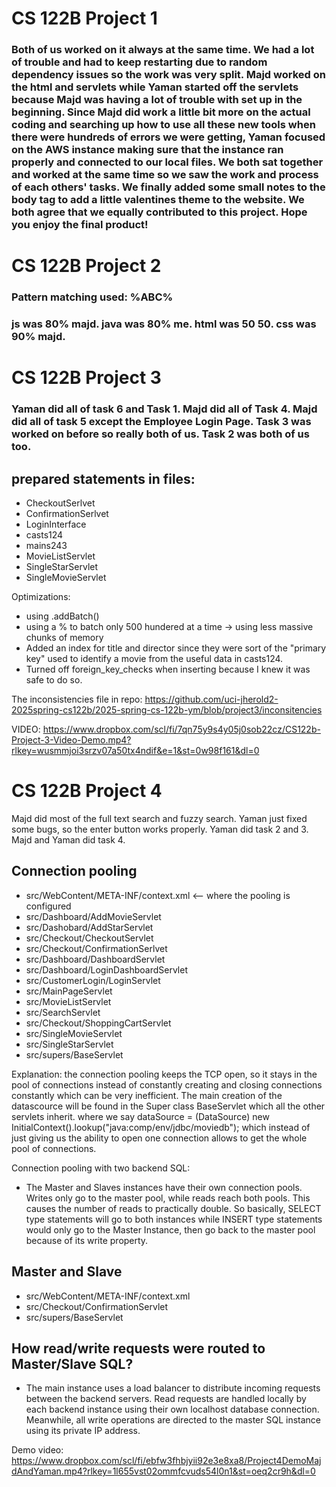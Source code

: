 # CS 122B Project 1 

### Both of us worked on it always at the same time. We had a lot of trouble and had to keep restarting due to random dependency issues so the work was very split. Majd worked on the html and servlets while Yaman started off the servlets because Majd was having a lot of trouble with set up in the beginning. Since Majd did work a little bit more on the actual coding and searching up how to use all these new tools when there were hundreds of errors we were getting, Yaman focused on the AWS instance making sure that the instance ran properly and connected to our local files. We both sat together and worked at the same time so we saw the work and process of each others' tasks. We finally added some small notes to the body tag to add a little valentines theme to the website. We both agree that we equally contributed to this project. Hope you enjoy the final product!

# CS 122B Project 2

### Pattern matching used: %ABC%

### js was 80% majd. java was 80% me. html was 50 50. css was 90% majd. 

# CS 122B Project 3

### Yaman did all of task 6 and Task 1. Majd did all of Task 4. Majd did all of task 5 except the Employee Login Page. Task 3 was worked on before so really both of us. Task 2 was both of us too.

## prepared statements in files:
- CheckoutSerlvet
- ConfirmationSerlvet
- LoginInterface
- casts124
- mains243
- MovieListServlet
- SingleStarServlet
- SingleMovieServlet

Optimizations:
- using .addBatch()
- using a % to batch only 500 hundered at a time -> using less massive chunks of memory
- Added an index for title and director since they were sort of the "primary key" used to identify a movie from the useful data in casts124.
- Turned off foreign_key_checks when inserting because I knew it was safe to do so.

The inconsistencies file in repo: https://github.com/uci-jherold2-2025spring-cs122b/2025-spring-cs-122b-ym/blob/project3/inconsitencies

VIDEO:
https://www.dropbox.com/scl/fi/7qn75y9s4y05j0sob22cz/CS122b-Project-3-Video-Demo.mp4?rlkey=wusmmjoi3srzv07a50tx4ndif&e=1&st=0w98f161&dl=0


# CS 122B Project 4

Majd did most of the full text search and fuzzy search. Yaman just fixed some bugs, so the enter button works properly. Yaman did task 2 and 3. Majd and Yaman did task 4. 

## Connection pooling

- src/WebContent/META-INF/context.xml <-- where the pooling is configured
- src/Dashboard/AddMovieServlet
- src/Dashobard/AddStarServlet
- src/Checkout/CheckoutServlet
- src/Checkout/ConfirmationSerlvet
- src/Dashboard/DashboardServlet
- src/Dashboard/LoginDashboardServlet
- src/CustomerLogin/LoginServlet
- src/MainPageServlet
- src/MovieListServlet
- src/SearchServlet
- src/Checkout/ShoppingCartServlet
- src/SingleMovieServlet
- src/SingleStarServlet
- src/supers/BaseServlet

Explanation: the connection pooling keeps the TCP open, so it stays in the pool of connections instead of constantly creating and closing connections constantly which can be very inefficient. The main creation of the datascource will be found in the Super class BaseServlet which all the other servlets inherit. where we say dataSource = (DataSource) new InitialContext().lookup("java:comp/env/jdbc/moviedb"); which instead of just giving us the ability to open one connection allows to get the whole pool of connections.

Connection pooling with two backend SQL:
- The Master and Slaves instances have their own connection pools. Writes only go to the master pool, while reads reach both pools. This causes the number of reads to practically double. So basically, SELECT type statements will go to both instances while INSERT type statements would only go to the Master Instance, then go back to the master pool because of its write property.


## Master and Slave
- src/WebContent/META-INF/context.xml
- src/Checkout/ConfirmationServlet
- src/supers/BaseServlet

## How read/write requests were routed to Master/Slave SQL?
- The main instance uses a load balancer to distribute incoming requests between the backend servers. Read requests are handled locally by each backend instance using their own localhost database connection. Meanwhile, all write operations are directed to the master SQL instance using its private IP address.
 
Demo video: https://www.dropbox.com/scl/fi/ebfw3fhbjyii92e3e8xa8/Project4DemoMajdAndYaman.mp4?rlkey=1l655vst02ommfcvuds54l0n1&st=oeq2cr9h&dl=0

